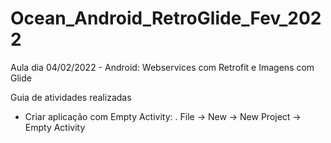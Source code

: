 # Ocean_Android_RetroGlide_Fev_2022
Aula dia 04/02/2022 - Android: Webservices com Retrofit e Imagens com Glide

Guia de atividades realizadas

- Criar aplicação com Empty Activity: 
. File -> New -> New Project -> Empty Activity
